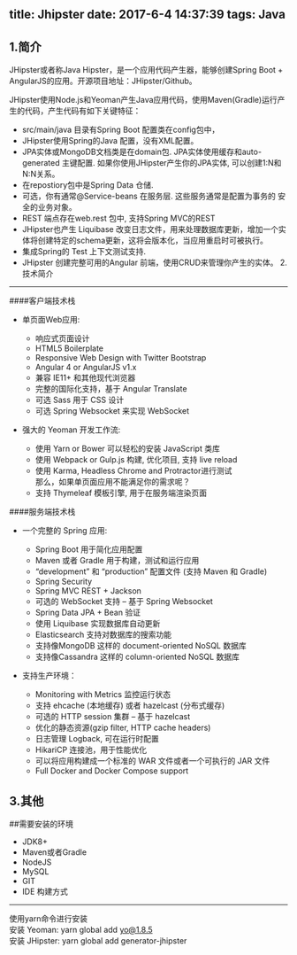 title: Jhipster
date: 2017-6-4 14:37:39
tags: Java
---
  1.简介
----

JHipster或者称Java Hipster，是一个应用代码产生器，能够创建Spring Boot + AngularJS的应用。开源项目地址：JHipster/Github。

 JHipster使用Node.js和Yeoman产生Java应用代码，使用Maven(Gradle)运行产生的代码，产生代码有如下关键特征：

  * src/main/java 目录有Spring Boot 配置类在config包中，
 * JHipster使用Spring的Java 配置，没有XML配置。
 * JPA实体或MongoDB文档类是在domain包. JPA实体使用缓存和auto-generated 主键配置. 如果你使用JHipster产生你的JPA实体, 可以创建1:N和N:N关系。
 * 在repostiory包中是Spring Data 仓储.
 * 可选，你有通常@Service-beans 在服务层. 这些服务通常是配置为事务的 安全的业务对象。
 * REST 端点存在web.rest 包中, 支持Spring MVC的REST
 * JHipster也产生 Liquibase 改变日志文件，用来处理数据库更新，增加一个实体将创建特定的schema更新，这将会版本化，当应用重启时可被执行。
 * 集成Spring的 Test 上下文测试支持.
 * JHipster 创建完整可用的Angular 前端，使用CRUD来管理你产生的实体。
  2.技术简介
------

####客户端技术栈

  * 单页面Web应用:
	 + 响应式页面设计
	 + HTML5 Boilerplate
	 + Responsive Web Design with Twitter Bootstrap
	 + Angular 4 or AngularJS v1.x
	 + 兼容 IE11+ 和其他现代浏览器
	 + 完整的国际化支持，基于 Angular Translate
	 + 可选 Sass 用于 CSS 设计
	 + 可选 Spring Websocket 来实现 WebSocket
	  
 * 强大的 Yeoman 开发工作流:
	 + 使用 Yarn or Bower 可以轻松的安装 JavaScript 类库
	 + 使用 Webpack or Gulp.js 构建, 优化项目, 支持 live reload
	 + 使用 Karma, Headless Chrome and Protractor进行测试  
	那么，如果单页面应用不能满足你的需求呢？
	 + 支持 Thymeleaf 模板引擎, 用于在服务端渲染页面
	  
  ####服务端技术栈

  * 一个完整的 Spring 应用:
	 + Spring Boot 用于简化应用配置
	 + Maven 或者 Gradle 用于构建，测试和运行应用
	 + “development” 和 “production” 配置文件 (支持 Maven 和 Gradle)
	 + Spring Security
	 + Spring MVC REST + Jackson
	 + 可选的 WebSocket 支持 – 基于 Spring Websocket
	 + Spring Data JPA + Bean 验证
	 + 使用 Liquibase 实现数据库自动更新
	 + Elasticsearch 支持对数据库的搜索功能
	 + 支持像MongoDB 这样的 document-oriented NoSQL 数据库
	 + 支持像Cassandra 这样的 column-oriented NoSQL 数据库
	  
 * 支持生产环境：
	 + Monitoring with Metrics 监控运行状态
	 + 支持 ehcache (本地缓存) 或者 hazelcast (分布式缓存)
	 + 可选的 HTTP session 集群 – 基于 hazelcast
	 + 优化的静态资源(gzip filter, HTTP cache headers)
	 + 日志管理 Logback, 可在运行时配置
	 + HikariCP 连接池，用于性能优化
	 + 可以将应用构建成一个标准的 WAR 文件或者一个可执行的 JAR 文件
	 + Full Docker and Docker Compose support
	  
  3.其他
----

##需要安装的环境

  * JDK8+
 * Maven或者Gradle
 * NodeJS
 * MySQL
 * GIT
 * IDE
  构建方式
----

使用yarn命令进行安装  
安装 Yeoman: yarn global add yo@1.8.5  
安装 JHipster: yarn global add generator-jhipster

 